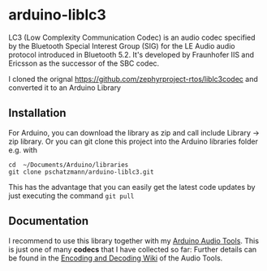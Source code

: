 # arduino-liblc3

LC3 (Low Complexity Communication Codec) is an audio codec specified by the Bluetooth Special Interest Group (SIG) for the LE Audio audio protocol introduced in Bluetooth 5.2. It's developed by Fraunhofer IIS and Ericsson as the successor of the SBC codec.

I cloned the orignal https://github.com/zephyrproject-rtos/liblc3codec and converted it to an Arduino Library

## Installation

For Arduino, you can download the library as zip and call include Library -> zip library. Or you can git clone this project into the Arduino libraries folder e.g. with

```
cd  ~/Documents/Arduino/libraries
git clone pschatzmann/arduino-liblc3.git
```
This has the advantage that you can easily get the latest code updates by just executing the command ```git pull```

## Documentation

I recommend to use this library together with my [Arduino Audio Tools](https://github.com/pschatzmann/arduino-audio-tools). 
This is just one of many __codecs__ that I have collected so far: Further details can be found in the [Encoding and Decoding Wiki](https://github.com/pschatzmann/arduino-audio-tools/wiki/Encoding-and-Decoding-of-Audio) of the Audio Tools.


